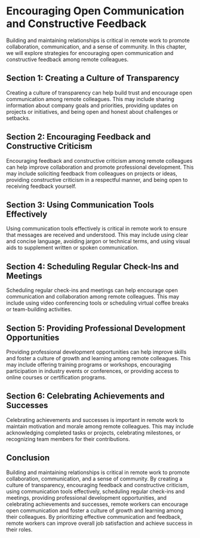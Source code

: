 Encouraging Open Communication and Constructive Feedback
==========================================================================================================================

Building and maintaining relationships is critical in remote work to promote collaboration, communication, and a sense of community. In this chapter, we will explore strategies for encouraging open communication and constructive feedback among remote colleagues.

Section 1: Creating a Culture of Transparency
---------------------------------------------

Creating a culture of transparency can help build trust and encourage open communication among remote colleagues. This may include sharing information about company goals and priorities, providing updates on projects or initiatives, and being open and honest about challenges or setbacks.

Section 2: Encouraging Feedback and Constructive Criticism
----------------------------------------------------------

Encouraging feedback and constructive criticism among remote colleagues can help improve collaboration and promote professional development. This may include soliciting feedback from colleagues on projects or ideas, providing constructive criticism in a respectful manner, and being open to receiving feedback yourself.

Section 3: Using Communication Tools Effectively
------------------------------------------------

Using communication tools effectively is critical in remote work to ensure that messages are received and understood. This may include using clear and concise language, avoiding jargon or technical terms, and using visual aids to supplement written or spoken communication.

Section 4: Scheduling Regular Check-Ins and Meetings
----------------------------------------------------

Scheduling regular check-ins and meetings can help encourage open communication and collaboration among remote colleagues. This may include using video conferencing tools or scheduling virtual coffee breaks or team-building activities.

Section 5: Providing Professional Development Opportunities
-----------------------------------------------------------

Providing professional development opportunities can help improve skills and foster a culture of growth and learning among remote colleagues. This may include offering training programs or workshops, encouraging participation in industry events or conferences, or providing access to online courses or certification programs.

Section 6: Celebrating Achievements and Successes
-------------------------------------------------

Celebrating achievements and successes is important in remote work to maintain motivation and morale among remote colleagues. This may include acknowledging completed tasks or projects, celebrating milestones, or recognizing team members for their contributions.

Conclusion
----------

Building and maintaining relationships is critical in remote work to promote collaboration, communication, and a sense of community. By creating a culture of transparency, encouraging feedback and constructive criticism, using communication tools effectively, scheduling regular check-ins and meetings, providing professional development opportunities, and celebrating achievements and successes, remote workers can encourage open communication and foster a culture of growth and learning among their colleagues. By prioritizing effective communication and feedback, remote workers can improve overall job satisfaction and achieve success in their roles.
